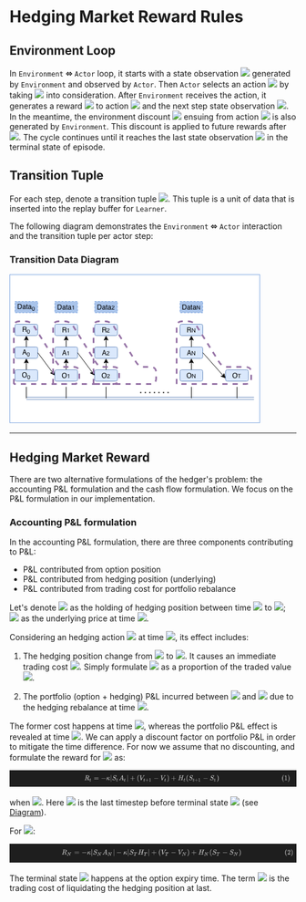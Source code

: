 # Hedging Market Reward Rules

## Environment Loop

In `Environment` **⬄** `Actor` loop, it starts with a state observation <img src="https://render.githubusercontent.com/render/math?math=O_0"> generated by `Environment` and observed by `Actor`. Then `Actor` selects an action <img src="https://render.githubusercontent.com/render/math?math=A_0"> by taking <img src="https://render.githubusercontent.com/render/math?math=O_0"> into consideration. After `Environment` receives the action, it generates a reward <img src="https://render.githubusercontent.com/render/math?math=R_0"> to action <img src="https://render.githubusercontent.com/render/math?math=A_0"> and the next step state observation <img src="https://render.githubusercontent.com/render/math?math=O_1">. In the meantime, the environment discount <img src="https://render.githubusercontent.com/render/math?math=\gamma_0"> ensuing from action <img src="https://render.githubusercontent.com/render/math?math=A_0"> is also generated by `Environment`. This discount is applied to future rewards after <img src="https://render.githubusercontent.com/render/math?math=R_0">.  The cycle continues until it reaches the last state observation <img src="https://render.githubusercontent.com/render/math?math=O_T"> in the terminal state of episode.

## Transition Tuple

For each step, denote a transition tuple <img src="https://render.githubusercontent.com/render/math?math=(O_t, A_t, R_t,\gamma_t, O_{t%2B1})">. This tuple is a unit of data that is inserted into the replay buffer for `Learner`. 

The following diagram demonstrates the `Environment` **⬄** `Actor` interaction and the transition tuple per actor step:

### Transition Data Diagram

<img src="../../../docs/diagrams/ACME_DataSet.png" style="max-width:100%;">

---

## Hedging Market Reward

There are two alternative formulations of the hedger's problem: the accounting P&L formulation and the cash flow formulation. We focus on the P&L formulation in our implementation.

### Accounting P&L formulation

In the accounting P&L formulation, there are three components contributing to P&L:

- P&L contributed from option position
- P&L contributed from hedging position (underlying)
- P&L contributed from trading cost for portfolio rebalance

Let's denote <img src="https://render.githubusercontent.com/render/math?math=H_t"> as the holding of hedging position between time <img src="https://render.githubusercontent.com/render/math?math=t"> to <img src="https://render.githubusercontent.com/render/math?math=t%2B1">; <img src="https://render.githubusercontent.com/render/math?math=S_t"> as the underlying price at time <img src="https://render.githubusercontent.com/render/math?math=t">.

Considering an hedging action <img src="https://render.githubusercontent.com/render/math?math=A_t"> at time <img src="https://render.githubusercontent.com/render/math?math=t">, its effect includes:

1. The hedging position change from <img src="https://render.githubusercontent.com/render/math?math=H_t"> to <img src="https://render.githubusercontent.com/render/math?math=H_{t%2B1}=H_t%2BA_t">. It causes an immediate trading cost <img src="https://render.githubusercontent.com/render/math?math=C_t">. Simply formulate <img src="https://render.githubusercontent.com/render/math?math=C_t"> as a proportion of the traded value <img src="https://render.githubusercontent.com/render/math?math=\kappa|S_tA_t|">.

2. The portfolio (option + hedging) P&L incurred between <img src="https://render.githubusercontent.com/render/math?math=t"> and <img src="https://render.githubusercontent.com/render/math?math=t%2B1"> due to the hedging rebalance at time <img src="https://render.githubusercontent.com/render/math?math=t">.

The former cost happens at time <img src="https://render.githubusercontent.com/render/math?math=t">, whereas the portfolio P&L effect is revealed at time <img src="https://render.githubusercontent.com/render/math?math=t%2B1">. We can apply a discount factor on portfolio P&L in order to mitigate the time difference. For now we assume that no discounting, and formulate the reward for <img src="https://render.githubusercontent.com/render/math?math=A_t"> as:

<img src="../../../docs/diagrams/pnl_formula_1.png" style="max-width:100%;">

when <img src="https://render.githubusercontent.com/render/math?math=t<N">. Here <img src="https://render.githubusercontent.com/render/math?math=N"> is the last timestep before terminal state <img src="https://render.githubusercontent.com/render/math?math=T"> (see [Diagram](#Transition-Data-Diagram)).

For <img src="https://render.githubusercontent.com/render/math?math=t=N">:

<img src="../../../docs/diagrams/pnl_formula_2.png" style="max-width:100%;">

The terminal state <img src="https://render.githubusercontent.com/render/math?math=T"> happens at the option expiry time. The term <img src="https://render.githubusercontent.com/render/math?math=\kappa|S_TH_T|"> is the trading cost of liquidating the hedging position at last.
